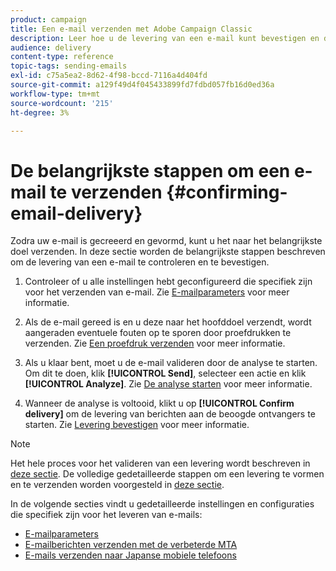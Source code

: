 ```yaml
---
product: campaign
title: Een e-mail verzenden met Adobe Campaign Classic
description: Leer hoe u de levering van een e-mail kunt bevestigen en de specifieke kenmerken van het verzenden van e-mailberichten kunt ontdekken.
audience: delivery
content-type: reference
topic-tags: sending-emails
exl-id: c75a5ea2-8d62-4f98-bccd-7116a4d404fd
source-git-commit: a129f49d4f045433899fd7fdbd057fb16d0ed36a
workflow-type: tm+mt
source-wordcount: '215'
ht-degree: 3%

---
```


# De belangrijkste stappen om een e-mail te verzenden {#confirming-email-delivery}

Zodra uw e-mail is gecreeerd en gevormd, kunt u het naar het belangrijkste doel verzenden. In deze sectie worden de belangrijkste stappen beschreven om de levering van een e-mail te controleren en te bevestigen.

1. Controleer of u alle instellingen hebt geconfigureerd die specifiek zijn voor het verzenden van e-mail. Zie [E-mailparameters](email-parameters.md) voor meer informatie.
1. Als de e-mail gereed is en u deze naar het hoofddoel verzendt, wordt aangeraden eventuele fouten op te sporen door proefdrukken te verzenden. Zie [Een proefdruk verzenden](steps-validating-the-delivery.md#sending-a-proof) voor meer informatie.

1. Als u klaar bent, moet u de e-mail valideren door de analyse te starten. Om dit te doen, klik **[!UICONTROL Send]**, selecteer een actie en klik **[!UICONTROL Analyze]**. Zie [De analyse starten](steps-validating-the-delivery.md#analyzing-the-delivery) voor meer informatie.

1. Wanneer de analyse is voltooid, klikt u op **[!UICONTROL Confirm delivery]** om de levering van berichten aan de beoogde ontvangers te starten. Zie [Levering bevestigen](steps-sending-the-delivery.md#confirming-delivery) voor meer informatie.

   <!--Add screenshot with analysis done and Confirm delivery button activated.-->

>[!NOTE]
>
>Het hele proces voor het valideren van een levering wordt beschreven in [deze sectie](steps-validating-the-delivery.md). De volledige gedetailleerde stappen om een levering te vormen en te verzenden worden voorgesteld in [deze sectie](steps-sending-the-delivery.md).

In de volgende secties vindt u gedetailleerde instellingen en configuraties die specifiek zijn voor het leveren van e-mails:
<!--* [Generating the mirror page](generating-mirror-page.md)
* [Email BCC](email-bcc.md)-->
* [E-mailparameters](email-parameters.md)
* [E-mailberichten verzenden met de verbeterde MTA](sending-with-enhanced-mta.md)
* [E-mails verzenden naar Japanse mobiele telefoons](sending-emails-on-japanese-mobiles.md)
